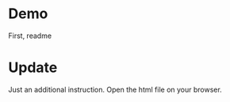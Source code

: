 # Demo

First, readme

# Update

Just an additional instruction. Open the html file on your browser.
